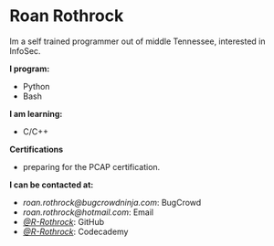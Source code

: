 # Roan Rothrock
Im a self trained programmer out of middle Tennessee, interested in InfoSec.

**I program:**
- Python
- Bash

**I am learning:**
- C/C++

**Certifications**
- preparing for the PCAP certification.

**I can be contacted at:**
- _roan.rothrock@bugcrowdninja.com_: BugCrowd
- _roan.rothrock@hotmail.com_: Email
- _[@R-Rothrock](https://github.com/R-Rothrock)_: GitHub 
- _[@R-Rothrock](https://www.codecademy.com/profiles/R-Rothrock)_: Codecademy
<!---
R-Rothrock/R-Rothrock is a special repository because its
`README.md` (this file) appears on your GitHub profile.
You can click the Preview link to take a look at your changes.
--->
